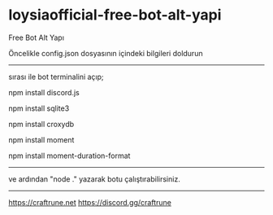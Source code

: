 # loysiaofficial-free-bot-alt-yapi
Free Bot Alt Yapı

Öncelikle config.json dosyasının içindeki bilgileri doldurun

--------------------------

sırası ile bot terminalini açıp;


npm install discord.js

npm install sqlite3

npm install croxydb

npm install moment

npm install moment-duration-format

--------------------------

ve ardından "node ." yazarak botu çalıştırabilirsiniz.

--------------------------

https://craftrune.net
https://discord.gg/craftrune
